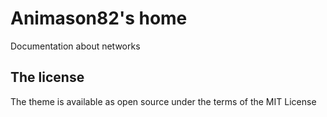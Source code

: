 # Animason82's home

Documentation about networks



## The license

The theme is available as open source under the terms of the MIT License
